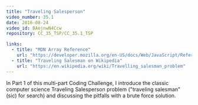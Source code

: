 ```yaml
---
title: "Traveling Salesperson"
video_number: 35.1
date: 2016-08-24
video_id: BAejnwN4Ccw
repository: CC_35_TSP/CC_35.1_TSP

links:
  - title: "MDN Array Reference"  
    url: "https://developer.mozilla.org/en-US/docs/Web/JavaScript/Reference/Global_Objects/Array"
  - title: "Traveling Salesman on Wikipedia"  
    url: "https://en.wikipedia.org/wiki/Travelling_salesman_problem"
---
```


In Part 1 of this multi-part Coding Challenge, I introduce  the classic computer science Traveling Salesperson problem ("traveling salesman" (sic) for search) and discussing the pitfalls with a brute force solution.
